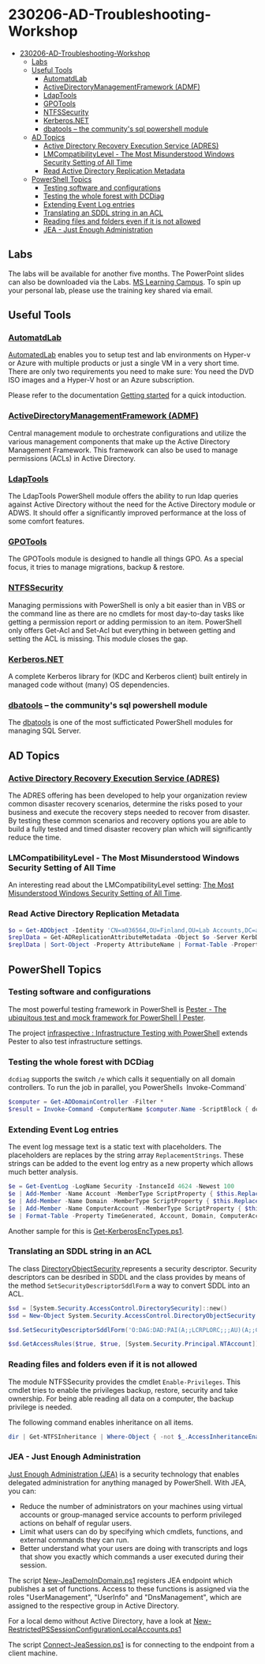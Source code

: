 # 230206-AD-Troubleshooting-Workshop

- [230206-AD-Troubleshooting-Workshop](#230206-ad-troubleshooting-workshop)
  - [Labs](#labs)
  - [Useful Tools](#useful-tools)
    - [AutomatdLab](#automatdlab)
    - [ActiveDirectoryManagementFramework (ADMF)](#activedirectorymanagementframework-admf)
    - [LdapTools](#ldaptools)
    - [GPOTools](#gpotools)
    - [NTFSSecurity](#ntfssecurity)
    - [Kerberos.NET](#kerberosnet)
    - [dbatools – the community's sql powershell module](#dbatools--the-communitys-sql-powershell-module)
  - [AD Topics](#ad-topics)
    - [Active Directory Recovery Execution Service (ADRES)](#active-directory-recovery-execution-service-adres)
    - [LMCompatibilityLevel - The Most Misunderstood Windows Security Setting of All Time](#lmcompatibilitylevel---the-most-misunderstood-windows-security-setting-of-all-time)
    - [Read Active Directory Replication Metadata](#read-active-directory-replication-metadata)
  - [PowerShell Topics](#powershell-topics)
    - [Testing software and configurations](#testing-software-and-configurations)
    - [Testing the whole forest with DCDiag](#testing-the-whole-forest-with-dcdiag)
    - [Extending Event Log entries](#extending-event-log-entries)
    - [Translating an SDDL string in an ACL](#translating-an-sddl-string-in-an-acl)
    - [Reading files and folders even if it is not allowed](#reading-files-and-folders-even-if-it-is-not-allowed)
    - [JEA - Just Enough Administration](#jea---just-enough-administration)

## Labs

The labs will be available for another five months. The PowerPoint slides can also be downloaded via the Labs.
[MS Learning Campus](https://mslearningcampus.com/). To spin up your personal lab, please use the training key shared via email.

## Useful Tools

### [AutomatdLab](https://automatedlab.org/)

[AutomatedLab](https://automatedlab.org/) enables you to setup test and lab environments on Hyper-v or Azure with multiple products or just a single VM in a very short time. There are only two requirements you need to make sure: You need the DVD ISO images and a Hyper-V host or an Azure subscription.

Please refer to the documentation [Getting started](https://automatedlab.org/en/latest/Wiki/Basic/gettingstarted/) for a quick intoduction.

### [ActiveDirectoryManagementFramework (ADMF)](https://github.com/ActiveDirectoryManagementFramework/ADMF)

Central management module to orchestrate configurations and utilize the various management components that make up the Active Directory Management Framework. This framework can also be used to manage permissions (ACLs) in Active Directory.

### [LdapTools](https://github.com/FriedrichWeinmann/LdapTools)

The LdapTools PowerShell module offers the ability to run ldap queries against Active Directory without the need for the Active Directory module or ADWS. It should offer a significantly improved performance at the loss of some comfort features.

### [GPOTools](https://github.com/FriedrichWeinmann/GPOTools)

The GPOTools module is designed to handle all things GPO. As a special focus, it tries to manage migrations, backup & restore.

### [NTFSSecurity](https://github.com/raandree/NTFSSecurity)

Managing permissions with PowerShell is only a bit easier than in VBS or the command line as there are no cmdlets for most day-to-day tasks like getting a permission report or adding permission to an item. PowerShell only offers Get-Acl and Set-Acl but everything in between getting and setting the ACL is missing. This module closes the gap.

### [Kerberos.NET](https://github.com/dotnet/Kerberos.NET)

A complete Kerberos library for (KDC and Kerberos client) built entirely in managed code without (many) OS dependencies.

### [dbatools](https://dbatools.io/) – the community's sql powershell module

The [dbatools](https://dbatools.io/) is one of the most sufficticated PowerShell modules for managing SQL Server.

## AD Topics

### [Active Directory Recovery Execution Service (ADRES)](https://download.microsoft.com/documents/australia/services/datasheets2012/Active%20Directory%20Recovery%20Execution%20Service%20(ADRES).pdf)

The ADRES offering has been developed to help your organization review common disaster recovery scenarios, determine the risks posed to your business and execute the recovery steps needed to recover from disaster. By testing these common scenarios and recovery options you are able to build a fully tested and timed disaster recovery plan which will significantly reduce the time.


### LMCompatibilityLevel - The Most Misunderstood Windows Security Setting of All Time

An interesting read about the LMCompatibilityLevel setting: [The Most Misunderstood Windows Security Setting of All Time](https://learn.microsoft.com/en-us/previous-versions/technet-magazine/cc160954(v=msdn.10)).

### Read Active Directory Replication Metadata

```powershell
$o = Get-ADObject -Identity 'CN=a036564,OU=Finland,OU=Lab Accounts,DC=a,DC=vm,DC=net'
$replData = Get-ADReplicationAttributeMetadata -Object $o -Server KerbDC2 -Properties *
$replData | Sort-Object -Property AttributeName | Format-Table -Property AttributeName, Version, LastOriginatingChangeTime, LastOriginatingChangeDirectoryServerIdentity 
```

## PowerShell Topics

### Testing software and configurations

The most powerful testing framework in PowerShell is [Pester - The ubiquitous test and mock framework for PowerShell | Pester](https://pester.dev/).

The project [infraspective : Infrastructure Testing with PowerShell](https://github.com/aldrichtr/infraspective) extends Pester to also test infrastructure settings.

### Testing the whole forest with DCDiag

`dcdiag` supports the switch `/e` which calls it sequentially on all domain controllers. To run the job in parallel, you PowerShell`s `Invoke-Command`

```powershell
$computer = Get-ADDomainController -Filter *
$result = Invoke-Command -ComputerName $computer.Name -ScriptBlock { dcdiag }
```

### Extending Event Log entries

The event log message text is a static text with placeholders. The placeholders are replaces by the string array `ReplacementStrings`. These strings can be added to the event log entry as a new property which allows much better analysis.

```powershell
$e = Get-EventLog -LogName Security -InstanceId 4624 -Newest 100
$e | Add-Member -Name Account -MemberType ScriptProperty { $this.ReplacementStrings[0] }
$e | Add-Member -Name Domain -MemberType ScriptProperty { $this.ReplacementStrings[6] }
$e | Add-Member -Name ComputerAccount -MemberType ScriptProperty { $this.ReplacementStrings[5] }
$e | Format-Table -Property TimeGenerated, Account, Domain, ComputerAccount 
```

Another sample for this is [Get-KerberosEncTypes.ps1](https://gist.github.com/raandree/b90e88133861d82deb2b6496ddb3cfc3).

### Translating an SDDL string in an ACL

The class [DirectoryObjectSecurity ](https://learn.microsoft.com/en-us/dotnet/api/system.security.accesscontrol.directoryobjectsecurity?view=net-7.0) represents a security descriptor. Security descriptors can be desribed in SDDL and the class provides by means of the method `SetSecurityDescriptorSddlForm`  a way to convert SDDL into an ACL.

```powershell
$sd = [System.Security.AccessControl.DirectorySecurity]::new()
$sd = New-Object System.Security.AccessControl.DirectoryObjectSecurity

$sd.SetSecurityDescriptorSddlForm('O:DAG:DAD:PAI(A;;LCRPLORC;;;AU)(A;;CCDCLCSWRPWPDTLOCRSDRCWDWO;;;SY)(A;;CCDCLCSWRPWPLOCRSDRCWDWO;;;BA)(A;;CCDCLCSWRPWPLOCRRCWDWO;;;S-1-5-21-2499261487-1228662389-1809124897-519)(A;;CCDCLCSWRPWPLOCRRCWDWO;;;DA)(OA;;CR;ab721a53-1e2f-11d0-9819-00aa0040529b;;WD)(OA;CI;RPWPCR;91e647de-d96f-4b70-9557-d63ff4f3ccd8;;PS)(OA;;CR;ab721a53-1e2f-11d0-9819-00aa0040529b;;PS)(OA;;RP;037088f8-0ae1-11d2-b422-00a0c968f939;4828cc14-1437-45bc-9b07-ad6f015e5f28;RU)(OA;;RP;037088f8-0ae1-11d2-b422-00a0c968f939;bf967aba-0de6-11d0-a285-00aa003049e2;RU)(OA;;RP;4c164200-20c0-11d0-a768-00aa006e0529;bf967aba-0de6-11d0-a285-00aa003049e2;RU)(OA;;RP;59ba2f42-79a2-11d0-9020-00c04fc2d3cf;4828cc14-1437-45bc-9b07-ad6f015e5f28;RU)(OA;;RP;bc0ac240-79a9-11d0-9020-00c04fc2d4cf;bf967aba-0de6-11d0-a285-00aa003049e2;RU)(OA;;RP;bc0ac240-79a9-11d0-9020-00c04fc2d4cf;4828cc14-1437-45bc-9b07-ad6f015e5f28;RU)(OA;;LCRPLORC;;4828cc14-1437-45bc-9b07-ad6f015e5f28;RU)(OA;;LCRPLORC;;bf967aba-0de6-11d0-a285-00aa003049e2;RU)(OA;;RP;59ba2f42-79a2-11d0-9020-00c04fc2d3cf;bf967aba-0de6-11d0-a285-00aa003049e2;RU)(OA;;RP;5f202010-79a5-11d0-9020-00c04fc2d4cf;4828cc14-1437-45bc-9b07-ad6f015e5f28;RU)(OA;;RP;4c164200-20c0-11d0-a768-00aa006e0529;4828cc14-1437-45bc-9b07-ad6f015e5f28;RU)(OA;;RP;46a9b11d-60ae-405a-b7e8-ff8a58d456d2;;S-1-5-32-560)(OA;;RPWP;6db69a1c-9422-11d1-aebd-0000f80367c1;;S-1-5-32-561)(OA;;RPWP;5805bc62-bdc9-4428-a5e2-856a0f4c185e;;S-1-5-32-561)(OA;;RPWP;bf967a7f-0de6-11d0-a285-00aa003049e2;;CA)')

$sd.GetAccessRules($true, $true, [System.Security.Principal.NTAccount])
```

### Reading files and folders even if it is not allowed

The module NTFSSecurity provides the cmdlet `Enable-Privileges`. This cmdlet tries to enable the privileges backup, restore, security and take ownership. For being able reading all data on a computer, the backup privilege is needed.

The following command enables inheritance on all items.

```powershell
dir | Get-NTFSInheritance | Where-Object { -not $_.AccessInheritanceEnabled } | Enable-NTFSAccessInheritance
```

### JEA - Just Enough Administration

[Just Enough Administration (JEA)](https://learn.microsoft.com/en-us/powershell/scripting/learn/remoting/jea/overview?view=powershell-7.3) is a security technology that enables delegated administration for anything managed by PowerShell. With JEA, you can:

- Reduce the number of administrators on your machines using virtual accounts or group-managed service accounts to perform privileged actions on behalf of regular users.
- Limit what users can do by specifying which cmdlets, functions, and external commands they can run.
- Better understand what your users are doing with transcripts and logs that show you exactly which commands a user executed during their session.

The script [New-JeaDemoInDomain.ps1](https://gist.github.com/raandree/f75ebdc585013017fd3f1a5d900e0210) registers JEA endpoint which publishes a set of functions. Access to these functions is assigned via the roles "UserManagement", "UserInfo" and "DnsManagement", which are assigned to the respective group in Active Directory.

For a local demo without Active Directory, have a look at [New-RestrictedPSSessionConfigurationLocalAccounts.ps1](https://gist.github.com/raandree/ca7dc4dfafbbc8f36b1b700310bc1b5e)

The script [Connect-JeaSession.ps1](https://gist.github.com/raandree/54fd682980ffa3bdac67abf456d70f13) is for connecting to the endpoint from a client machine.
